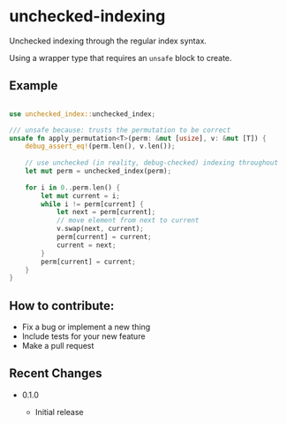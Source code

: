 
# unchecked-indexing

Unchecked indexing through the regular index syntax.

Using a wrapper type that requires an `unsafe` block to create.

## Example

```rust

use unchecked_index::unchecked_index;

/// unsafe because: trusts the permutation to be correct
unsafe fn apply_permutation<T>(perm: &mut [usize], v: &mut [T]) {
    debug_assert_eq!(perm.len(), v.len());
    
    // use unchecked (in reality, debug-checked) indexing throughout
    let mut perm = unchecked_index(perm);
    
    for i in 0..perm.len() {
        let mut current = i;
        while i != perm[current] {
            let next = perm[current];
            // move element from next to current
            v.swap(next, current);
            perm[current] = current;
            current = next;
        }
        perm[current] = current;
    }
}
```

## How to contribute:

- Fix a bug or implement a new thing
- Include tests for your new feature
- Make a pull request


## Recent Changes

- 0.1.0

  - Initial release
